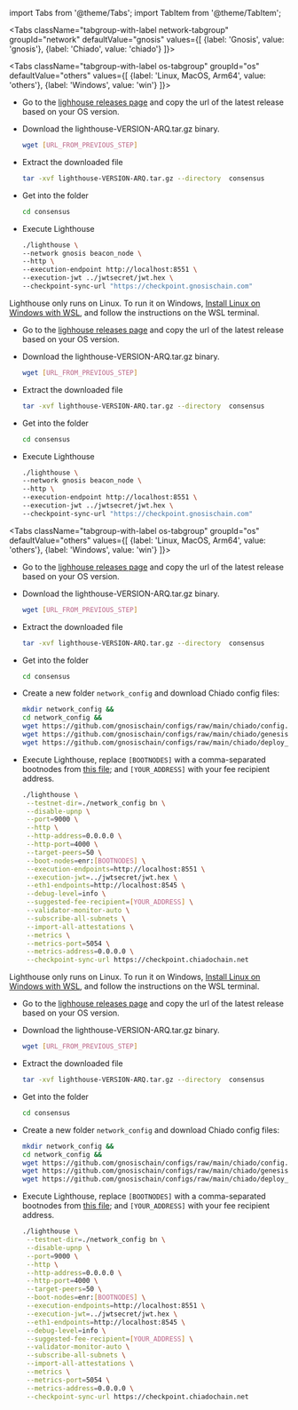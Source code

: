 import Tabs from '@theme/Tabs';
import TabItem from '@theme/TabItem';


<Tabs className="tabgroup-with-label network-tabgroup" groupId="network" defaultValue="gnosis" values={[
    {label: 'Gnosis', value: 'gnosis'},
    {label: 'Chiado', value: 'chiado'}
]}>
<TabItem value="gnosis">

<Tabs className="tabgroup-with-label os-tabgroup" groupId="os" defaultValue="others" values={[
{label: 'Linux, MacOS, Arm64', value: 'others'},
{label: 'Windows', value: 'win'}
]}>
<TabItem value="others">

- Go to the [lighhouse releases page](https://github.com/sigp/lighthouse/releases) and copy the url of the latest release based on your OS version.

- Download the lighthouse-VERSION-ARQ.tar.gz binary.
    ```bash
    wget [URL_FROM_PREVIOUS_STEP]
    ```

- Extract the downloaded file
    ```bash
    tar -xvf lighthouse-VERSION-ARQ.tar.gz --directory  consensus
    ```

- Get into the folder
    ```bash
    cd consensus
    ```

 - Execute Lighthouse
    ```bash 
    ./lighthouse \
    --network gnosis beacon_node \
    --http \
    --execution-endpoint http://localhost:8551 \
    --execution-jwt ../jwtsecret/jwt.hex \
    --checkpoint-sync-url "https://checkpoint.gnosischain.com"
    ```

</TabItem>
<TabItem value="win">

Lighthouse only runs on Linux. To run it on Windows, [Install Linux on Windows with WSL](https://learn.microsoft.com/en-us/windows/wsl/install), and follow the instructions on the WSL terminal.

- Go to the [lighhouse releases page](https://github.com/sigp/lighthouse/releases) and copy the url of the latest release based on your OS version.

- Download the lighthouse-VERSION-ARQ.tar.gz binary.
    ```bash
    wget [URL_FROM_PREVIOUS_STEP]
    ```

- Extract the downloaded file
    ```bash
    tar -xvf lighthouse-VERSION-ARQ.tar.gz --directory  consensus
    ```

- Get into the folder
    ```bash
    cd consensus
    ```

 - Execute Lighthouse
    ```bash 
    ./lighthouse \
    --network gnosis beacon_node \
    --http \
    --execution-endpoint http://localhost:8551 \
    --execution-jwt ../jwtsecret/jwt.hex \
    --checkpoint-sync-url "https://checkpoint.gnosischain.com"
    ```

</TabItem>
</Tabs>

</TabItem>
<TabItem value="chiado">

<Tabs className="tabgroup-with-label os-tabgroup" groupId="os" defaultValue="others" values={[
{label: 'Linux, MacOS, Arm64', value: 'others'},
{label: 'Windows', value: 'win'}
]}>
<TabItem value="others">

- Go to the [lighhouse releases page](https://github.com/sigp/lighthouse/releases) and copy the url of the latest release based on your OS version.

- Download the lighthouse-VERSION-ARQ.tar.gz binary.
    ```bash
    wget [URL_FROM_PREVIOUS_STEP]
    ```

- Extract the downloaded file
    ```bash
    tar -xvf lighthouse-VERSION-ARQ.tar.gz --directory  consensus
    ```

- Get into the folder
    ```bash
    cd consensus
    ```

- Create a new folder `network_config` and download Chiado config files:
    ```bash
    mkdir network_config &&
    cd network_config &&
    wget https://github.com/gnosischain/configs/raw/main/chiado/config.yaml &&
    wget https://github.com/gnosischain/configs/raw/main/chiado/genesis.ssz &&
    wget https://github.com/gnosischain/configs/raw/main/chiado/deploy_block.txt
    ```

- Execute Lighthouse, replace `[BOOTNODES]` with a comma-separated bootnodes from [this file](https://github.com/gnosischain/configs/blob/main/chiado/bootnodes.yaml); and `[YOUR_ADDRESS]` with your fee recipient address.
    ```bash 
    ./lighthouse \
     --testnet-dir=./network_config bn \
     --disable-upnp \
     --port=9000 \
     --http \
     --http-address=0.0.0.0 \
     --http-port=4000 \
     --target-peers=50 \
     --boot-nodes=enr:[BOOTNODES] \
     --execution-endpoints=http://localhost:8551 \
     --execution-jwt=../jwtsecret/jwt.hex \
     --eth1-endpoints=http://localhost:8545 \
     --debug-level=info \
     --suggested-fee-recipient=[YOUR_ADDRESS] \
     --validator-monitor-auto \
     --subscribe-all-subnets \
     --import-all-attestations \
     --metrics \
     --metrics-port=5054 \
     --metrics-address=0.0.0.0 \
     --checkpoint-sync-url https://checkpoint.chiadochain.net
    ```

</TabItem>
<TabItem value="win">

Lighthouse only runs on Linux. To run it on Windows, [Install Linux on Windows with WSL](https://learn.microsoft.com/en-us/windows/wsl/install), and follow the instructions on the WSL terminal.

- Go to the [lighhouse releases page](https://github.com/sigp/lighthouse/releases) and copy the url of the latest release based on your OS version.

- Download the lighthouse-VERSION-ARQ.tar.gz binary.
    ```bash
    wget [URL_FROM_PREVIOUS_STEP]
    ```

- Extract the downloaded file
    ```bash
    tar -xvf lighthouse-VERSION-ARQ.tar.gz --directory  consensus
    ```

- Get into the folder
    ```bash
    cd consensus
    ```

- Create a new folder `network_config` and download Chiado config files:
    ```bash
    mkdir network_config &&
    cd network_config &&
    wget https://github.com/gnosischain/configs/raw/main/chiado/config.yaml &&
    wget https://github.com/gnosischain/configs/raw/main/chiado/genesis.ssz &&
    wget https://github.com/gnosischain/configs/raw/main/chiado/deploy_block.txt
    ```

- Execute Lighthouse, replace `[BOOTNODES]` with a comma-separated bootnodes from [this file](https://github.com/gnosischain/configs/blob/main/chiado/bootnodes.yaml); and `[YOUR_ADDRESS]` with your fee recipient address.
    ```bash 
    ./lighthouse \
     --testnet-dir=./network_config bn \
     --disable-upnp \
     --port=9000 \
     --http \
     --http-address=0.0.0.0 \
     --http-port=4000 \
     --target-peers=50 \
     --boot-nodes=enr:[BOOTNODES] \
     --execution-endpoints=http://localhost:8551 \
     --execution-jwt=../jwtsecret/jwt.hex \
     --eth1-endpoints=http://localhost:8545 \
     --debug-level=info \
     --suggested-fee-recipient=[YOUR_ADDRESS] \
     --validator-monitor-auto \
     --subscribe-all-subnets \
     --import-all-attestations \
     --metrics \
     --metrics-port=5054 \
     --metrics-address=0.0.0.0 \
     --checkpoint-sync-url https://checkpoint.chiadochain.net
    ```

</TabItem>
</Tabs>

</TabItem>
</Tabs>
